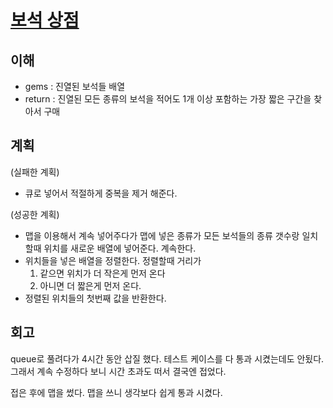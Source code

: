 # [보석 상점](https://programmers.co.kr/learn/courses/30/lessons/67258)

## 이해

- gems : 진열된 보석들 배열
- return : 진열된 모든 종류의 보석을 적어도 1개 이상 포함하는 가장 짧은 구간을 찾아서 구매

## 계획

(실패한 계획)

- 큐로 넣어서 적절하게 중복을 제거 해준다.

(성공한 계획)

- 맵을 이용해서 계속 넣어주다가 맵에 넣은 종류가 모든 보석들의 종류 갯수랑 일치 할때 위치를 새로운 배열에 넣어준다. 계속한다.
- 위치들을 넣은 배열을 정렬한다. 정렬할때 거리가
    1. 같으면 위치가 더 작은게 먼저 온다
    2. 아니면 더 짧은게 먼저 온다.
- 정렬된 위치들의 첫번째 값을 반환한다.

## 회고

queue로 풀려다가 4시간 동안 삽질 했다. 테스트 케이스를 다 통과 시켰는데도 안됬다. 그래서 계속 수정하다 보니 시간 초과도 떠서 결국엔 접었다.

접은 후에 맵을 썼다. 맵을 쓰니 생각보다 쉽게 통과 시켰다.
